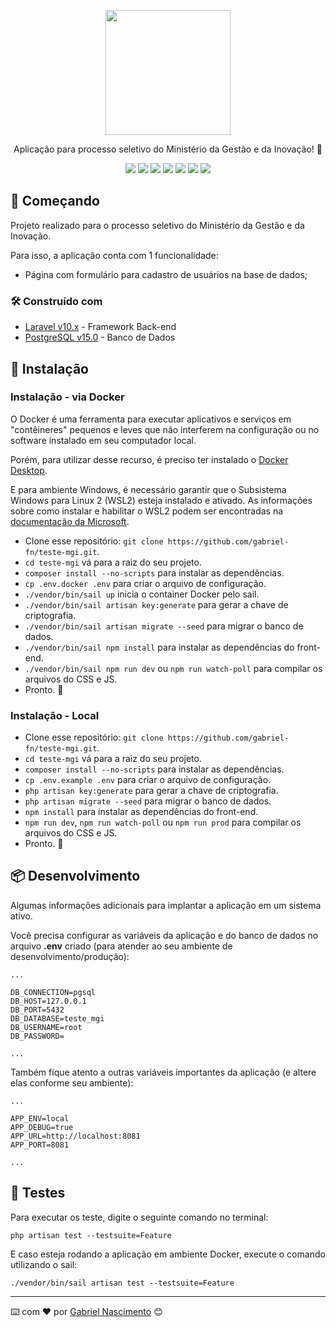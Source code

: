 <p align="center"><img src="https://yt3.googleusercontent.com/RJ8DYV_O9Vx9-V3oy0XmRhIa1Nvog0L4XdE-Z6Kj6UjgQweMnZXBm16Z1mLuR3zuiHi8xQ_ArQ=s900-c-k-c0x00ffffff-no-rj" width="200"></p>

<p align="center">Aplicação para processo seletivo do Ministério da Gestão e da Inovação! 🚀</p>

<p align="center">
<a href="#"><img src="https://img.shields.io/static/v1?label=Build&message=Success&color=1C713A&style=for-the-badge"/></a>
<a href="#"><img src="https://img.shields.io/static/v1?label=Deploy&message=Pending&color=FFB903&style=for-the-badge"/></a>
<a href="#"><img src="https://img.shields.io/static/v1?label=Composer&message=v2.6.6&color=1C713A&style=for-the-badge"/></a>
<a href="#"><img src="https://img.shields.io/static/v1?label=PHP&message=v8.3&color=1C713A&style=for-the-badge"/></a>
<a href="#"><img src="https://img.shields.io/static/v1?label=Laravel&message=v10.x&color=1C713A&style=for-the-badge"/></a>
<a href="#"><img src="https://img.shields.io/static/v1?label=PostgreSQL&message=v15&color=1C713A&style=for-the-badge"/></a>
<a href="#"><img src="https://img.shields.io/static/v1?label=License&message=MIT&color=044A84&style=for-the-badge"/></a>
</p>

## 🚀 Começando

Projeto realizado para o processo seletivo do Ministério da Gestão e da Inovação.

Para isso, a aplicação conta com 1 funcionalidade:

* Página com formulário para cadastro de usuários na base de dados;

### 🛠️ Construído com

* [Laravel v10.x](https://laravel.com/docs/10.x) - Framework Back-end
* [PostgreSQL v15.0](https://www.postgresql.org/docs/15/index.html) - Banco de Dados

## 🔧 Instalação

### Instalação - via Docker

O Docker é uma ferramenta para executar aplicativos e serviços em "contêineres" pequenos e leves que não interferem na configuração ou no software instalado em seu computador local.

Porém, para utilizar desse recurso, é preciso ter instalado o [Docker Desktop](https://www.docker.com/products/docker-desktop).

E para ambiente Windows, é necessário garantir que o Subsistema Windows para Linux 2 (WSL2) esteja instalado e ativado. As informações sobre como instalar e habilitar o WSL2 podem ser encontradas na [documentação da Microsoft](https://docs.microsoft.com/en-us/windows/wsl/install-win10).

* Clone esse repositório: `git clone https://github.com/gabriel-fn/teste-mgi.git`.
* `cd teste-mgi` vá para a raiz do seu projeto.
* `composer install --no-scripts` para instalar as dependências.
* `cp .env.docker .env` para criar o arquivo de configuração.
* `./vendor/bin/sail up` inicia o container Docker pelo sail.
* `./vendor/bin/sail artisan key:generate` para gerar a chave de criptografia.
* `./vendor/bin/sail artisan migrate --seed` para migrar o banco de dados.
* `./vendor/bin/sail npm install` para instalar as dependências do front-end.
* `./vendor/bin/sail npm run dev` ou `npm run watch-poll` para compilar os arquivos do CSS e JS.
* Pronto. :tada:

### Instalação - Local

* Clone esse repositório: `git clone https://github.com/gabriel-fn/teste-mgi.git`.
* `cd teste-mgi` vá para a raiz do seu projeto.
* `composer install --no-scripts` para instalar as dependências.
* `cp .env.example .env` para criar o arquivo de configuração.
* `php artisan key:generate` para gerar a chave de criptografia.
* `php artisan migrate --seed` para migrar o banco de dados.
* `npm install` para instalar as dependências do front-end.
* `npm run dev`, `npm run watch-poll` ou `npm run prod` para compilar os arquivos do CSS e JS.
* Pronto. :tada:

## 📦 Desenvolvimento

Algumas informações adicionais para implantar a aplicação em um sistema ativo.

Você precisa configurar as variáveis da aplicação e do banco de dados no arquivo **.env** criado (para atender ao seu ambiente de desenvolvimento/produção):

```
...

DB_CONNECTION=pgsql
DB_HOST=127.0.0.1
DB_PORT=5432
DB_DATABASE=teste_mgi
DB_USERNAME=root
DB_PASSWORD=

...
```

Também fique atento a outras variáveis importantes da aplicação (e altere elas conforme seu ambiente):

```
...

APP_ENV=local
APP_DEBUG=true
APP_URL=http://localhost:8081
APP_PORT=8081

...
```

## 🔧 Testes

Para executar os teste, digite o seguinte comando no terminal: 

```
php artisan test --testsuite=Feature
```

E caso esteja rodando a aplicação em ambiente Docker, execute o comando utilizando o sail: 

```
./vendor/bin/sail artisan test --testsuite=Feature
```

---
⌨️ com ❤️ por [Gabriel Nascimento](https://www.linkedin.com/in/gabriel-fn/) 😊
